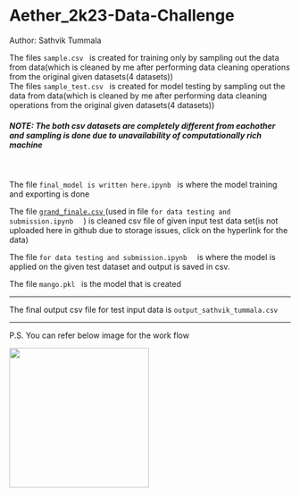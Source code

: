 # Aether_2k23-Data-Challenge
Author: Sathvik Tummala
<br> 

The files ```sample.csv ``` is created for training only by sampling out the data from data(which is cleaned by me after performing data cleaning operations from the original given datasets(4 datasets))<br>
The files ```sample_test.csv ``` is created for model testing by sampling out the data from data(which is cleaned by me after performing data cleaning operations from the original given datasets(4 datasets))<br>
<h5>NOTE: The both csv datasets are completely <i>different</i> from eachother and <i>sampling</i> is done due to unavailability of computationally rich machine</h3><br>

The file ```final_model is written here.ipynb ``` is where the model training and exporting is done<br>

The file <a href='https://drive.google.com/file/d/1P8L9Ox0kQQXSYlUkw11Thg_Of9Td1RDH/view?usp=share_link'>```grand_finale.csv``` </a>(used in file ```for data testing and submission.ipynb  ``` ) is cleaned csv file of given input test data set(is not uploaded here in github due to storage issues, click on the hyperlink for the data)

The file ```for data testing and submission.ipynb  ``` is where the model is applied on the given test dataset and output is saved in csv.<br>

The file ```mango.pkl ``` is the model that is created<br>
_________________________________________________________________________________
The final output csv file for test input data is ```output_sathvik_tummala.csv```
_________________________________________________________________________________
P.S. You can refer below image for the work flow


 
<img src="https://github.com/sathvik213/Aether_2k23-Data-Challenge/blob/main/ref.jpg" width="250">


